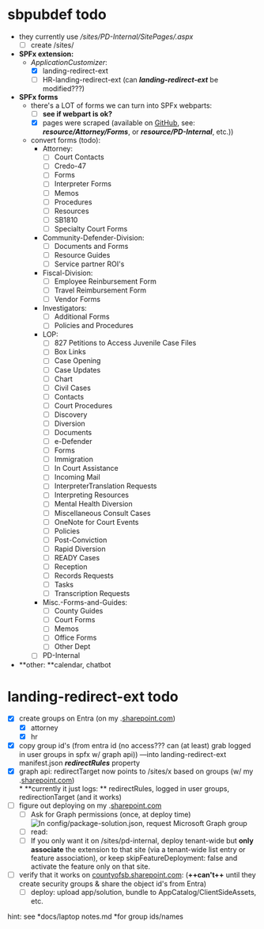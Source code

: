 # sbpubdef todo  
- they currently use */sites/PD-Internal/SitePages/<role>.aspx*  
    - [ ] create /sites/<role>  
- **SPFx extension:**  
    - *ApplicationCustomizer*:  
        - [x] landing-redirect-ext  
        - [ ] HR-landing-redirect-ext (can ***landing-redirect-ext*** be modified???)  
- **SPFx forms**  
    - there's a LOT of forms we can turn into SPFx webparts:  
        - [ ] **see if webpart is ok?**  
        - [x] pages were scraped (available on [GitHub](http://github.com/steventhestudent/sbpubdef), see: ***resource/Attorney/Forms***, or ***resource/PD-Internal***, etc.))  
    - convert forms (todo):  
        * Attorney:   
            - [ ] Court Contacts  
            - [ ] Credo-47  
            - [ ] Forms  
            - [ ] Interpreter Forms  
            - [ ] Memos  
            - [ ] Procedures  
            - [ ] Resources  
            - [ ] SB1810  
            - [ ] Specialty Court Forms  
        * Community-Defender-Division:   
            - [ ] Documents and Forms  
            - [ ] Resource Guides  
            - [ ] Service partner ROI's  
        * Fiscal-Division:   
            - [ ] Employee Reinbursement Form  
            - [ ] Travel Reimbursement Form  
            - [ ] Vendor Forms  
        * Investigators:   
            - [ ] Additional Forms  
            - [ ] Policies and Procedures  
        * LOP:   
            - [ ] 827 Petitions to Access Juvenile Case Files  
            - [ ] Box Links  
            - [ ] Case Opening  
            - [ ] Case Updates  
            - [ ] Chart  
            - [ ] Civil Cases  
            - [ ] Contacts  
            - [ ] Court Procedures  
            - [ ] Discovery  
            - [ ] Diversion  
            - [ ] Documents  
            - [ ] e-Defender  
            - [ ] Forms  
            - [ ] Immigration  
            - [ ] In Court Assistance  
            - [ ] Incoming Mail  
            - [ ] InterpreterTranslation Requests  
            - [ ] Interpreting Resources  
            - [ ] Mental Health Diversion  
            - [ ] Miscellaneous Consult Cases  
            - [ ] OneNote for Court Events  
            - [ ] Policies  
            - [ ] Post-Conviction  
            - [ ] Rapid Diversion  
            - [ ] READY Cases  
            - [ ] Reception  
            - [ ] Records Requests  
            - [ ] Tasks  
            - [ ] Transcription Requests  
        * Misc.-Forms-and-Guides:   
            - [ ] County Guides  
            - [ ] Court Forms  
            - [ ] Memos  
            - [ ] Office Forms  
            - [ ] Other Dept  
        - [ ] PD-Internal  
- **other: **calendar, chatbot  
  
  
  
# landing-redirect-ext todo  
- [x] create groups on Entra (on my .[sharepoint.com](http://sharepoint.com))  
    - [x] attorney  
    - [x] hr  
- [x] copy group id's (from entra id (no access??? can (at least) grab logged in user groups in spfx w/ graph api))    —into landing-redirect-ext manifest.json ***redirectRules*** property  
- [x] graph api:  redirectTarget now points to  /sites/x based on groups (w/ my .[sharepoint.com](http://sharepoint.com))  
        * **currently it just logs: ** redirectRules, logged in user groups, redirectionTarget (and it works)  
- [ ] figure out deploying on my .[sharepoint.com](http://sharepoint.com)  
    - [ ] Ask for Graph permissions (once, at deploy time)  
    - [ ] ![In config/package-solution.json, request Microsoft Graph group read:](Attachments/Pasted%20Graphic.tiff)  
    - [ ] If you only want it on /sites/pd-internal, deploy tenant-wide but **only associate** the extension to that site (via a tenant-wide list entry or feature association), or keep skipFeatureDeployment: false and activate the feature only on that site.  
- [ ] verify that it works on [countyofsb.sharepoint.com](http://countyofsb.sharepoint.com): (**++can't++** until they create security groups & share the object id's from Entra)  
    - [ ] deploy: upload app/solution, bundle to AppCatalog/ClientSideAssets, etc.  
  
hint: see *docs/laptop notes.md *for group ids/names  
